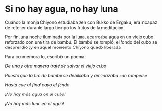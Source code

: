 # Si no hay agua, no hay luna

Cuando la monja Chiyono estudiaba zen con Bukko de Engaku, era incapaz
de retener durante largo tiempo los frutos de la meditación.

Por fin, una noche iluminada por la luna, acarreaba agua en un viejo
cubo reforzado con una tira de bambú. El bambú se rompió, el fondo del
cubo se desprendió ¡y en aquel momento Chiyono quedó liberada!

Para conmemorarlo, escribió un poema:

*De una y otra manera traté de salvar el viejo cubo*

*Puesto que la tira de bambú se debilitaba y amenazaba con romperse*

*Hasta que al final cayó el fondo.*

*¡No hay más agua en el cubo!*

*¡No hay más luna en el agua!*
